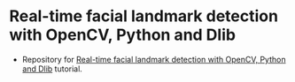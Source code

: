 # Real-time facial landmark detection with OpenCV, Python and Dlib
- Repository for [Real-time facial landmark detection with OpenCV, Python and Dlib](https://www.pyimagesearch.com/2017/04/17/real-time-facial-landmark-detection-opencv-python-dlib/) tutorial.
